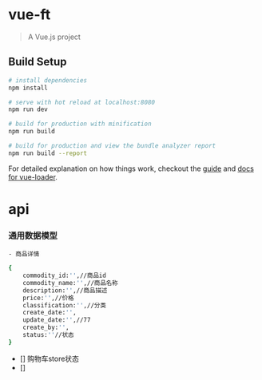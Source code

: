 ﻿# vue-ft

> A Vue.js project

## Build Setup

``` bash
# install dependencies
npm install

# serve with hot reload at localhost:8080
npm run dev

# build for production with minification
npm run build

# build for production and view the bundle analyzer report
npm run build --report
```

For detailed explanation on how things work, checkout the [guide](http://vuejs-templates.github.io/webpack/) and [docs for vue-loader](http://vuejs.github.io/vue-loader).


# api
### 通用数据模型
    - 商品详情
``` bash
{
    commodity_id:'',//商品id
    commodity_name:'',//商品名称
    description:'',//商品描述
    price:'',//价格
    classification:'',//分类
    create_date:'',
    update_date:'',//77
    create_by:'',
    status:''//状态
}
```


- [] 购物车store状态
- [] 
